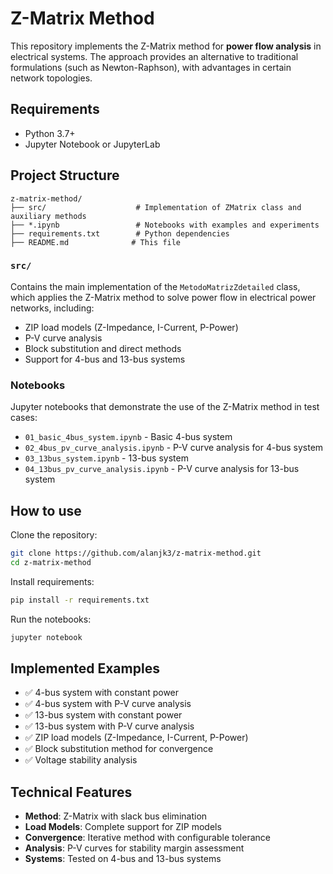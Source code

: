 # Z-Matrix Method

This repository implements the Z-Matrix method for **power flow analysis** in electrical systems. The approach provides an alternative to traditional formulations (such as Newton-Raphson), with advantages in certain network topologies.

## Requirements

- Python 3.7+
- Jupyter Notebook or JupyterLab

## Project Structure

```
z-matrix-method/
├── src/                    # Implementation of ZMatrix class and auxiliary methods
├── *.ipynb                 # Notebooks with examples and experiments
├── requirements.txt        # Python dependencies
├── README.md              # This file
```

### `src/`
Contains the main implementation of the `MetodoMatrizZdetailed` class, which applies the Z-Matrix method to solve power flow in electrical power networks, including:
- ZIP load models (Z-Impedance, I-Current, P-Power)
- P-V curve analysis
- Block substitution and direct methods
- Support for 4-bus and 13-bus systems

### Notebooks
Jupyter notebooks that demonstrate the use of the Z-Matrix method in test cases:
- `01_basic_4bus_system.ipynb` - Basic 4-bus system
- `02_4bus_pv_curve_analysis.ipynb` - P-V curve analysis for 4-bus system
- `03_13bus_system.ipynb` - 13-bus system
- `04_13bus_pv_curve_analysis.ipynb` - P-V curve analysis for 13-bus system

## How to use

Clone the repository:

```bash
git clone https://github.com/alanjk3/z-matrix-method.git
cd z-matrix-method
```

Install requirements:

```bash
pip install -r requirements.txt
```

Run the notebooks:

```bash
jupyter notebook
```

## Implemented Examples

- ✅ 4-bus system with constant power
- ✅ 4-bus system with P-V curve analysis
- ✅ 13-bus system with constant power  
- ✅ 13-bus system with P-V curve analysis
- ✅ ZIP load models (Z-Impedance, I-Current, P-Power)
- ✅ Block substitution method for convergence
- ✅ Voltage stability analysis

## Technical Features

- **Method**: Z-Matrix with slack bus elimination
- **Load Models**: Complete support for ZIP models
- **Convergence**: Iterative method with configurable tolerance
- **Analysis**: P-V curves for stability margin assessment
- **Systems**: Tested on 4-bus and 13-bus systems


